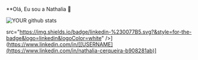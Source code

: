 **Olá, Eu sou a Nathalia 👋


![YOUR github stats](https://github-readme-stats.vercel.app/api?username=nttcerqueira)

src="https://img.shields.io/badge/linkedin-%230077B5.svg?&style=for-the-badge&logo=linkedin&logoColor=white" />](https://www.linkedin.com/in/[[USERNAME](https://www.linkedin.com/in/nathalia-cerqueira-b908281ab)]
